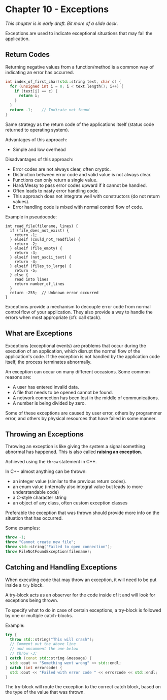 # Chapter 10 - Exceptions

*This chapter is in early draft. Bit more of a slide deck*.

Exceptions are used to indicate exceptional situations that may fail the application.

## Return Codes

Returning negative values from a function/method is a common way of indicating an error has occurred.

```c++
int index_of_first_char(std::string text, char c) {
  for (unsigned int i = 0; i < text.length(); i++) {
    if (text[i] == c) {
      return i;
    }
  }
  return -1;    // Indicate not found
}
```

Same strategy as the return code of the applications itself (status code returned to operating system).

Advantages of this approach:

* Simple and low overhead

Disadvantages of this approach:

* Error codes are not always clear, often cryptic.
* Distinction between error code and valid value is not always clear.
* Functions can only return a single value.
* Hard/Messy to pass error codes upward if it cannot be handled.
* Often leads to nasty error handling code.
* This approach does not integrate well with constructors (do not return values).
* Error handling code is mixed with normal control flow of code.

Example in pseudocode:

```text
int read_file(filename, lines) {
  if (file_does_not_exist) {
    return -1;
  } elseif (could_not_readfile) {
    return -2;
  } elseif (file_empty) {
    return -3;
  } elseif (not_ascii_text) {
    return -4;
  } elseif (files_to_large) {
    return -5;
  } else {
    read into lines
    return number_of_lines
  }
  return -255;  // Unknown error occurred
}
```

Exceptions provide a mechanism to decouple error code from normal control flow of your application. They also provide a way to handle the errors when most appropriate (cfr. call stack).

## What are Exceptions

Exceptions (exceptional events) are problems that occur during the execution of an application, which disrupt the normal flow of the application's code. If the exception is not handled by the application code itself, the process terminates abnormally.

An exception can occur on many different occasions. Some common reasons are:

* A user has entered invalid data.
* A file that needs to be opened cannot be found.
* A network connection has been lost in the middle of communications.
* A number is being divided by zero.

Some of these exceptions are caused by user error, others by programmer error, and others by physical resources that have failed in some manner.

## Throwing an Exceptions

Throwing an exception is like giving the system a signal something abnormal has happened. This is also called **raising an exception**.

Achieved using the `throw` statement in C++.

In C++ almost anything can be thrown:

* an integer value (similar to the previous return codes).
* an enum value (internally also integral value but leads to more understandable code)
* a C-style character string
* an object of any class, often custom exception classes

Preferable the exception that was thrown should provide more info on the situation that has occurred.

Some examples:

```c++
throw -1;
throw "Cannot create new file";
throw std::string("Failed to open connection");
throw FileNotFoundException(filename);
```

## Catching and Handling Exceptions

When executing code that may throw an exception, it will need to be put inside a `try` block.

A try-block acts as an observer for the code inside of it and will look for exceptions being thrown.

To specify what to do in case of certain exceptions, a try-block is followed by one or multiple catch-blocks.

Example:

```c++
try {
  throw std::string("This will crash");
  // Comment out the above line
  // and uncomment the one below
  // throw -3;
} catch (const std::string &message) {
  std::cout << "Something went wrong" << std::endl;
} catch (int errorcode) {
  std::cout << "Failed with error code " << errorcode << std::endl;
}
```

The try-block will route the exception to the correct catch block, based on the type of the value that was thrown.
